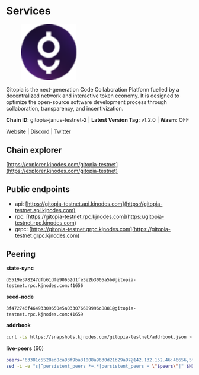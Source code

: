 # Services

<figure><img src="https://raw.githubusercontent.com/kj89/cosmos-images/main/logos/gitopia.png" width="150" alt=""><figcaption></figcaption></figure>

Gitopia is the next-generation Code Collaboration Platform fuelled by  a decentralized network and interactive token economy. It is designed  to optimize the open-source software development process through  collaboration, transparency, and incentivization.

**Chain ID**: gitopia-janus-testnet-2 | **Latest Version Tag**: v1.2.0 | **Wasm**: OFF

[Website](https://gitopia.com/) | [Discord](https://discord.gg/hFTXCGNYDZ) | [Twitter](https://twitter.com/gitopiaDAO)




## Chain explorer
[https://explorer.kjnodes.com/gitopia-testnet](https://explorer.kjnodes.com/gitopia-testnet)

## Public endpoints

* api: [https://gitopia-testnet.api.kjnodes.com](https://gitopia-testnet.api.kjnodes.com)
* rpc: [https://gitopia-testnet.rpc.kjnodes.com](https://gitopia-testnet.rpc.kjnodes.com)
* grpc: [https://gitopia-testnet.grpc.kjnodes.com](https://gitopia-testnet.grpc.kjnodes.com)

## Peering

**state-sync**

```text
d5519e378247dfb61dfe90652d1fe3e2b3005a5b@gitopia-testnet.rpc.kjnodes.com:41656
```

**seed-node**

```text
3f472746f46493309650e5a033076689996c8881@gitopia-testnet.rpc.kjnodes.com:41659
```

**addrbook**
```bash
curl -Ls https://snapshots.kjnodes.com/gitopia-testnet/addrbook.json > $HOME/.gitopia/config/addrbook.json
```

**live-peers** (60)
```bash
peers="63381c5528ed8ca93f9ba31008a9630d21b29a97@142.132.152.46:46656,5ffdc1788f68df5e8163d9bd0d71a4c4d3dec2e9@81.0.220.21:26656,5c45e8920c5094827ec5afaca9ab469aaa0b4eaf@65.109.88.254:28656,f3f72cf59352deed9a59eecef4884e12710c2177@65.109.85.225:7040,5c74fe6868cda2003926c0a6299c9cebec5c4d1a@65.21.239.60:41656,d5519e378247dfb61dfe90652d1fe3e2b3005a5b@65.109.68.190:41656,5c2a752c9b1952dbed075c56c600c3a79b58c395@195.3.220.140:27036,399d4e19186577b04c23296c4f7ecc53e61080cb@34.143.189.236:26656,417311f0ceeff950dd9bf0f389e5a9c5ed8d22cd@146.190.88.155:41656,ffb4f7d43d6449c292d4e60c8a48eb3d31c39691@38.242.139.100:656,4cd60a4dd4211d38d948a86a614f1fd8d3d274eb@75.119.153.139:656,3989c44e8af3427b22a71a94185e85df99d450b4@149.102.158.188:41656,05182a9b6121c9fcbb493f9bb3843e20e076e479@38.242.231.113:656,c78af3c8a2fa3d398dedb1ad9052eaf60dc27434@95.216.163.254:41656,9bb344d83fc1fafc4bce6b8e4a95b82f37ac4f31@82.208.20.136:26656,a0dcc2fd815a26280d11b67dfa9459be9975e044@38.242.139.184:656,481189b7e246f6c824a969482446c49abbfe76b8@161.97.172.147:26656,37c3d29df83da59e5a258d413e2f89365ab05711@85.239.243.12:656,7f2339fc6a6dca666d8ffbbe4e61443d58e0e759@109.123.255.8:26656,e77d12ba27e8d4881daf02e2df8d1eb62d885b42@202.157.176.247:41656,b6651c7b043ef4bdccd7906b0f06de2bbdfe8a60@193.46.243.75:26656,8bec864d68a2542233ba37ac94c723fdf0b8e175@45.151.122.136:656,b27d5ecdea07fefcd4b337401e7a28e83badbebb@199.175.98.126:41656,4e0e57bcac8aa2bc3188d5b7845eeee61a61f3f0@194.163.170.165:26656,deca8c5aed2d1e617789d80927394a1d4d1c7360@149.102.146.123:26656,098c8f3e70fa1f1bbb447903aea96b8e1f025f13@141.95.145.41:26656,95fbdc6d62be17db6688222b15b57d3e795ed07a@167.86.84.102:656,f0b8227e40f25eaec0e25b9e91ca199d2d9a1ecb@167.86.94.177:656,926b47f8d786e544ec3a9200c61b5b04729a9d57@199.175.98.127:41656,61c85d47e1dd86d5a5849450b849078d4d13184b@85.239.244.123:26656,43739b82ac0a52697543fff3ac00d267399c1d2d@84.54.23.4:41656,e17763e03ef6819b6f549b97abe9da7a1a7eeac8@164.68.121.241:656,292c099fc654a1331d3b62a1b939f867b62ef434@45.85.147.242:656,f06f794dcc5964197da0e13709d71ea5e0f5b7f1@88.99.3.158:11156,0eb70bf5e2403694109f9bba184570074c2dfdd5@38.242.235.255:26656,decadd8886e02255e569e62b7401ed2e3d7d28c1@37.99.46.120:41656,7d819fa869f7c5b42c2c7a9538e1a9e7a52cfdee@65.108.226.26:24656,b3fd4ef48229a6dbc0c9929f6f2e88143980c452@94.250.202.158:26656,93c4c73375b5f52020e7e7bd3f901ee28f07e6b7@109.123.243.66:41656,247dbc8048be7c024c5f5deee45c18bd2f19bc93@116.203.35.46:36656,0e22fcc29a4cf5476001c849126ced605491f2ec@185.192.96.108:26656,bc688b2be879ba5bfa34587e096a9c9a4df2e6d4@45.151.122.116:656,6394e25102c665c68a51fd853d8ca9c2bad18307@65.109.61.116:26656,c84906b19dc7dc7bda94ab2167d4b0af64a28b49@45.151.122.191:656,4f90747aa91e0210fbe9eb52e02392ff1333c263@38.242.133.185:26656,b745e0c6a1e0c7ec248ec274cfd038ed4bc4c2cf@65.21.134.202:26356,820024c34989e7605d9367847e1fc2d01ad763bd@65.109.92.235:30656,8f1e3084e9533240d9b4b07022b7cdc61a0488fb@185.209.230.16:41656,64343837527ea1ea01ba595961fa0f98232d104a@81.0.219.203:26656,8d45cada398e1035e220857a84021fabfa723248@2.58.82.21:26656,ae5d5b47ea732ff509114f405967f61eb3d86ac6@75.119.146.171:656,03073657e8bc5bcf71e7fd8df281ab8dcbc8821a@45.151.122.130:656,52098a0fdd0dc566615ad37492019d252635bdda@45.85.249.131:656,cd5d703ff7a2e3fc5e5710a384d0933571dc423a@178.18.250.177:41656,08bfc8858aef75a54cba82050784a7bcd97c8012@161.97.157.111:41656,09538ba6159f454a17d76501c59e23bad6fc9d3d@85.190.246.67:26656,a94611fb2dd5d013ce4f78546e2e9914c4a88a65@91.107.155.236:41656,9c265cb98c21d6748822ca2bed0accacdd8449db@38.242.205.25:26656,c40217eafa32447028bfe62f3c4dd20c14cef94e@173.249.57.208:656,e711b6631c3e5bb2f6c389cbc5d422912b05316b@213.239.216.252:25256"
sed -i -e "s|^persistent_peers *=.*|persistent_peers = \"$peers\"|" $HOME/.gitopia/config/config.toml
```
